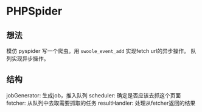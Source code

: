 # PHPSpider

## 想法
模仿 pyspider 写一个爬虫。用 `swoole_event_add` 实现fetch url的异步操作。
队列实现异步操作。

## 结构
jobGenerator: 生成job，推入队列
scheduler: 确定是否应该去抓这个页面
fetcher: 从队列中去取需要抓取的任务
resultHandler: 处理从fetcher返回的结果




